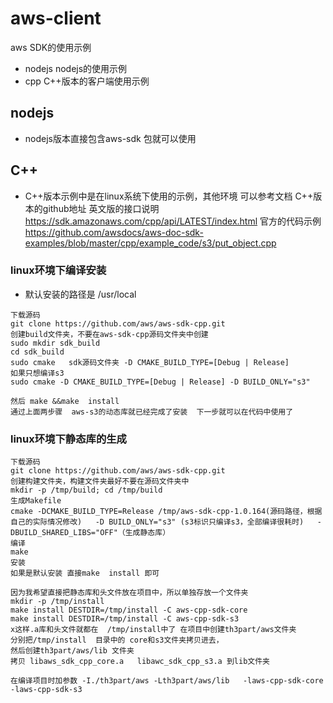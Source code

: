# aws-client
aws SDK的使用示例

- nodejs   nodejs的使用示例
- cpp   C++版本的客户端使用示例


## nodejs 
- nodejs版本直接包含aws-sdk 包就可以使用

## C++ 
- C++版本示例中是在linux系统下使用的示例，其他环境 可以参考文档 
C++版本的github地址 
英文版的接口说明    https://sdk.amazonaws.com/cpp/api/LATEST/index.html
官方的代码示例  https://github.com/awsdocs/aws-doc-sdk-examples/blob/master/cpp/example_code/s3/put_object.cpp


### linux环境下编译安装
- 默认安装的路径是  /usr/local
```
下载源码
git clone https://github.com/aws/aws-sdk-cpp.git
创建build文件夹，不要在aws-sdk-cpp源码文件夹中创建
sudo mkdir sdk_build
cd sdk_build
sudo cmake   sdk源码文件夹 -D CMAKE_BUILD_TYPE=[Debug | Release]
如果只想编译s3  
sudo cmake -D CMAKE_BUILD_TYPE=[Debug | Release] -D BUILD_ONLY="s3"

然后 make &&make  install  
通过上面两步骤  aws-s3的动态库就已经完成了安装  下一步就可以在代码中使用了 
```
### linux环境下静态库的生成
```
下载源码
git clone https://github.com/aws/aws-sdk-cpp.git
创建构建文件夹，构建文件夹最好不要在源码文件夹中
mkdir -p /tmp/build; cd /tmp/build
生成Makefile
cmake -DCMAKE_BUILD_TYPE=Release /tmp/aws-sdk-cpp-1.0.164(源码路径，根据自己的实际情况修改)   -D BUILD_ONLY="s3" (s3标识只编译s3，全部编译很耗时)   -DBUILD_SHARED_LIBS="OFF"（生成静态库）
编译
make 
安装
如果是默认安装 直接make  install 即可

因为我希望直接把静态库和头文件放在项目中，所以单独存放一个文件夹
mkdir -p /tmp/install
make install DESTDIR=/tmp/install -C aws-cpp-sdk-core
make install DESTDIR=/tmp/install -C aws-cpp-sdk-s3
x这样.a库和头文件就都在  /tmp/install中了 在项目中创建th3part/aws文件夹
分别把/tmp/install  目录中的 core和s3文件夹拷贝进去，
然后创建th3part/aws/lib 文件夹
拷贝 libaws_sdk_cpp_core.a   libawc_sdk_cpp_s3.a 到lib文件夹 

在编译项目时加参数 -I./th3part/aws -Lth3part/aws/lib   -laws-cpp-sdk-core -laws-cpp-sdk-s3

```
